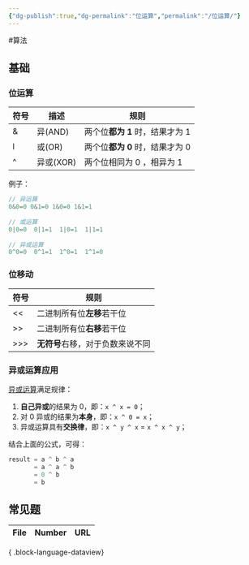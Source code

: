 ```yaml
---
{"dg-publish":true,"dg-permalink":"位运算","permalink":"/位运算/"}
---
```



#算法 

## 基础

### 位运算

| 符号 | 描述 | 规则                        |
| ---- | ---- | --------------------------- |
| &    | 异(AND)   | 两个位**都为 1** 时，结果才为 1 |
| l    | 或(OR)   | 两个位**都为 0** 时，结果才为 0 |
| ^    | 异或(XOR) | 两个位相同为 0 ，相异为 1      | 

例子：

```java
// 异运算
0&0=0 0&1=0 1&0=0 1&1=1
	
// 或运算
0|0=0  0|1=1  1|0=1  1|1=1
	
// 异或运算
0^0=0  0^1=1  1^0=1  1^1=0
```

### 位移动

| 符号 | 规则                       |
| ---- | -------------------------- |
| <<   | 二进制所有位**左移**若干位 |
| >>   | 二进制所有位**右移**若干位 |
| >>>  | **无符号**右移，对于负数来说不同                 | 

### 异或运算应用

[异或运算](https://www.ruanyifeng.com/blog/2021/01/_xor.html)满足规律：

1.  **自己异或**的结果为 0，即：`x ^ x = 0`；
2.  对 0 异或的结果为**本身**，即：`x ^ 0 = x`；
3.  异或运算具有**交换律**，即：`x ^ y ^ x` = `x ^ x ^ y`；

结合上面的公式，可得：

```java
result = a ^ b ^ a 
	   = a ^ a ^ b 
	   = 0 ^ b 
	   = b
```

## 常见题

| File | Number | URL |
| ---- | ------ | --- |

{ .block-language-dataview}
